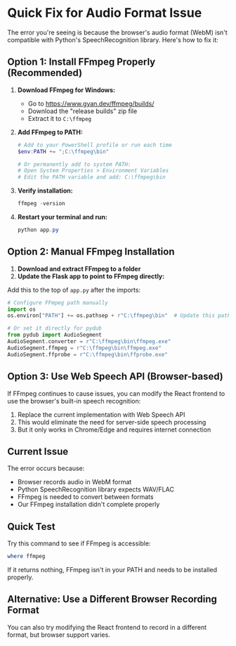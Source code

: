 # Quick Fix for Audio Format Issue

The error you're seeing is because the browser's audio format (WebM) isn't compatible with Python's SpeechRecognition library. Here's how to fix it:

## Option 1: Install FFmpeg Properly (Recommended)

1. **Download FFmpeg for Windows:**
   - Go to https://www.gyan.dev/ffmpeg/builds/
   - Download the "release builds" zip file
   - Extract it to `C:\ffmpeg`

2. **Add FFmpeg to PATH:**
   ```powershell
   # Add to your PowerShell profile or run each time
   $env:PATH += ";C:\ffmpeg\bin"
   
   # Or permanently add to system PATH:
   # Open System Properties > Environment Variables
   # Edit the PATH variable and add: C:\ffmpeg\bin
   ```

3. **Verify installation:**
   ```powershell
   ffmpeg -version
   ```

4. **Restart your terminal and run:**
   ```powershell
   python app.py
   ```

## Option 2: Manual FFmpeg Installation

1. **Download and extract FFmpeg to a folder**
2. **Update the Flask app to point to FFmpeg directly:**

Add this to the top of `app.py` after the imports:

```python
# Configure FFmpeg path manually
import os
os.environ["PATH"] += os.pathsep + r"C:\ffmpeg\bin"  # Update this path

# Or set it directly for pydub
from pydub import AudioSegment
AudioSegment.converter = r"C:\ffmpeg\bin\ffmpeg.exe"
AudioSegment.ffmpeg = r"C:\ffmpeg\bin\ffmpeg.exe"
AudioSegment.ffprobe = r"C:\ffmpeg\bin\ffprobe.exe"
```

## Option 3: Use Web Speech API (Browser-based)

If FFmpeg continues to cause issues, you can modify the React frontend to use the browser's built-in speech recognition:

1. Replace the current implementation with Web Speech API
2. This would eliminate the need for server-side speech processing
3. But it only works in Chrome/Edge and requires internet connection

## Current Issue

The error occurs because:
- Browser records audio in WebM format
- Python SpeechRecognition library expects WAV/FLAC
- FFmpeg is needed to convert between formats
- Our FFmpeg installation didn't complete properly

## Quick Test

Try this command to see if FFmpeg is accessible:
```powershell
where ffmpeg
```

If it returns nothing, FFmpeg isn't in your PATH and needs to be installed properly.

## Alternative: Use a Different Browser Recording Format

You can also try modifying the React frontend to record in a different format, but browser support varies.
